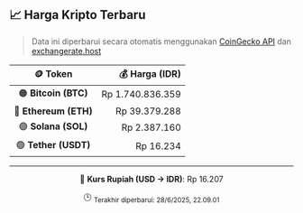 

<!-- HARGA_KRIPTO -->
## 📈 Harga Kripto Terbaru

> Data ini diperbarui secara otomatis menggunakan [CoinGecko API](https://www.coingecko.com/) dan [exchangerate.host](https://exchangerate.host/)

<div align="center">

| 🪙 Token | 💰 Harga (IDR) |
|:------:|---------------:|
| 🟠 **Bitcoin (BTC)**   | Rp 1.740.836.359 |
| 🔵 **Ethereum (ETH)**  | Rp 39.379.288 |
| 🟣 **Solana (SOL)**    | Rp 2.387.160 |
| 🟢 **Tether (USDT)**   | Rp 16.234 |

---

💱 **Kurs Rupiah (USD → IDR)**: Rp 16.207

🕒 <sub>Terakhir diperbarui: 28/6/2025, 22.09.01</sub>

</div>
<!-- /HARGA_KRIPTO -->